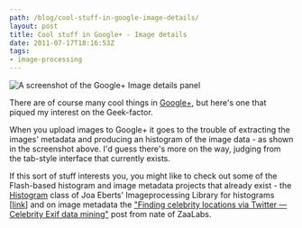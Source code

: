 ```yaml
---
path: /blog/cool-stuff-in-google-image-details/
layout: post
title: Cool stuff in Google+ - Image details
date: 2011-07-17T18:16:53Z
tags:
- image-processing
---
```


![A screenshot of the Google+ Image details panel](/content/images/2011/07/google-plus-image-shot.png "Google+ Image Details") 

There are of course many cool things in [Google+](http://plus.google.com "Open Google+ in a new Window."), but here's one that piqued my interest on the Geek-factor. 

When you upload images to Google+ it goes to the trouble of extracting the images' metadata and producing an histogram of the image data - as shown in the screenshot above. I'd guess there's more on the way, judging from the tab-style interface that currently exists. 

If this sort of stuff interests you, you might like to check out some of the Flash-based histogram and image metadata projects that already exist - the [Histogram](http://je2050.joa-ebert.com/imageprocessing/de/popforge/imageprocessing/core/Histogram.html "Open the class reference for the Histogram class in a new Window") class of Joa Eberts' Imageprocessing Library for histograms [[link](http://blog.joa-ebert.com/imageprocessing-library/ "Open Joa Eberts' Imageprocessing Library in a new Window.")] and on image metadata the ["Finding celebrity locations via Twitter — Celebrity Exif data mining"](http://zaalabs.com/2010/07/finding-celebrity-locations-via-twitter/ "Finding celebrity locations via Twitter — Celebrity Exif data mining") post from nate of ZaaLabs.